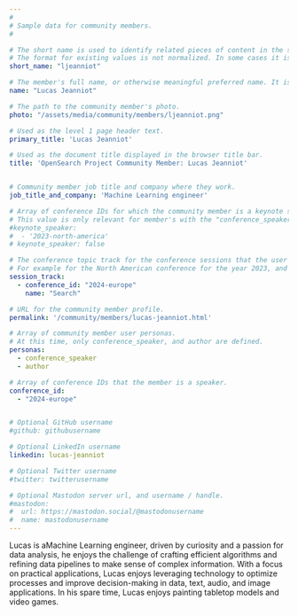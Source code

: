 ```yaml
---
#
# Sample data for community members.
#

# The short name is used to identify related pieces of content in the site. For example it is used in the "authors" array of blog posts, and it is used in the "presenters" array for OpenSearch Conference sessions to identify who is speaking.
# The format for existing values is not normalized. In some cases it is "first-initial-of-first-name" + "last-name", or matching a GitHub username, or something all together random. What is important is that it is unique within the system.
short_name: "ljeanniot"

# The member's full name, or otherwise meaningful preferred name. It is used in the templates for presenting content authors as well as the name of conference speakers.
name: "Lucas Jeanniot"

# The path to the community member's photo.
photo: "/assets/media/community/members/ljeanniot.png"

# Used as the level 1 page header text.
primary_title: 'Lucas Jeanniot'

# Used as the document title displayed in the browser title bar.
title: 'OpenSearch Project Community Member: Lucas Jeanniot'


# Community member job title and company where they work.
job_title_and_company: 'Machine Learning engineer'

# Array of conference IDs for which the community member is a keynote speaker, if any, or boolean false otherwise.
# This value is only relevant for member's with the "conference_speaker" user persona.
#keynote_speaker:
#  - '2023-north-america'
# keynote_speaker: false

# The conference topic track for the conference sessions that the user is a speaker. These are shaped as an array of value pairs mapping conference ID and name. 
# For example for the North American conference for the year 2023, and the "Community" track:
session_track: 
  - conference_id: "2024-europe"
    name: "Search"

# URL for the community member profile.
permalink: '/community/members/lucas-jeanniot.html'

# Array of community member user personas.
# At this time, only conference_speaker, and author are defined.
personas:
  - conference_speaker
  - author

# Array of conference IDs that the member is a speaker.
conference_id:
  - "2024-europe"


# Optional GitHub username
#github: githubusername

# Optional LinkedIn username
linkedin: lucas-jeanniot

# Optional Twitter username
#twitter: twitterusername

# Optional Mastodon server url, and username / handle.
#mastodon:
#  url: https://mastodon.social/@mastodonusername
#  name: mastodonusername
---
```

Lucas is aMachine Learning engineer, driven by curiosity and a passion for data analysis, he enjoys the challenge of crafting efficient algorithms and refining data pipelines to make sense of complex information. With a focus on practical applications, Lucas enjoys leveraging technology to optimize processes and improve decision-making in data, text, audio, and image applications. In his spare time, Lucas enjoys painting tabletop models and video games. 